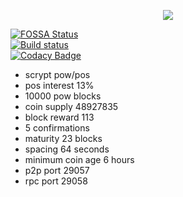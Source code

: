 <p align="center">
  <img src="https://github.com/charlesrocket/axe/raw/master/axe%20logo%20256.png"/>
</p>

[![FOSSA Status](https://app.fossa.io/api/projects/git%2Bgithub.com%2Fcharlesrocket%2Faxe.svg?type=shield)](https://app.fossa.io/projects/git%2Bgithub.com%2Fcharlesrocket%2Faxe?ref=badge_shield)<br />
[![Build status](https://ci.appveyor.com/api/projects/status/jrni1r4ovyb8p38k?svg=true)](https://ci.appveyor.com/project/charlesrocket/axe)<br />
[![Codacy Badge](https://api.codacy.com/project/badge/Grade/43fd99592d37479bb3be023f1e5a87f3)](https://www.codacy.com/app/charlesrocket/axe?utm_source=github.com&utm_medium=referral&utm_content=charlesrocket/axe&utm_campaign=badger)<br />
* scrypt pow/pos
* pos interest 13%
* 10000 pow blocks
* coin supply 48927835
* block reward 113
* 5 confirmations
* maturity 23 blocks
* spacing 64 seconds
* minimum coin age 6 hours
* p2p port 29057
* rpc port 29058
